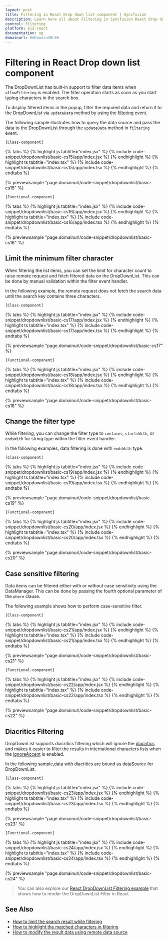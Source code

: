 ```yaml
---
layout: post
title: Filtering in React Drop down list component | Syncfusion
description: Learn here all about Filtering in Syncfusion React Drop down list component of Syncfusion Essential JS 2 and more.
control: Filtering 
platform: ej2-react
documentation: ug
domainurl: ##DomainURL##
---
```


# Filtering in React Drop down list component

The DropDownList has built-in support to filter data items when `allowFiltering` is enabled. The filter operation starts as soon as you start typing characters in the search box.

To display filtered items in the popup, filter the required data and return it to the DropDownList via `updateData` method by using the [filtering](https://ej2.syncfusion.com/react/documentation/api/drop-down-list/#filtering) event.

The following sample illustrates how to query the data source and pass the data to the DropDownList through the `updateData` method in `filtering` event.

`[Class-component]`

{% tabs %}
{% highlight js tabtitle="index.jsx" %}
{% include code-snippet/dropdownlist/basic-cs15/app/index.jsx %}
{% endhighlight %}
{% highlight ts tabtitle="index.tsx" %}
{% include code-snippet/dropdownlist/basic-cs15/app/index.tsx %}
{% endhighlight %}
{% endtabs %}

 {% previewsample "page.domainurl/code-snippet/dropdownlist/basic-cs15" %}

`[Functional-component]`

{% tabs %}
{% highlight js tabtitle="index.jsx" %}
{% include code-snippet/dropdownlist/basic-cs16/app/index.jsx %}
{% endhighlight %}
{% highlight ts tabtitle="index.tsx" %}
{% include code-snippet/dropdownlist/basic-cs16/app/index.tsx %}
{% endhighlight %}
{% endtabs %}

 {% previewsample "page.domainurl/code-snippet/dropdownlist/basic-cs16" %}

## Limit the minimum filter character

When filtering the list items, you can set the limit for character count to raise remote request and fetch filtered data on the DropDownList. This can be done by manual validation within the filter event handler.

In the following example, the remote request does not fetch the search data until the search key contains three characters.

`[Class-component]`

{% tabs %}
{% highlight js tabtitle="index.jsx" %}
{% include code-snippet/dropdownlist/basic-cs17/app/index.jsx %}
{% endhighlight %}
{% highlight ts tabtitle="index.tsx" %}
{% include code-snippet/dropdownlist/basic-cs17/app/index.tsx %}
{% endhighlight %}
{% endtabs %}

 {% previewsample "page.domainurl/code-snippet/dropdownlist/basic-cs17" %}

`[Functional-component]`

{% tabs %}
{% highlight js tabtitle="index.jsx" %}
{% include code-snippet/dropdownlist/basic-cs18/app/index.jsx %}
{% endhighlight %}
{% highlight ts tabtitle="index.tsx" %}
{% include code-snippet/dropdownlist/basic-cs18/app/index.tsx %}
{% endhighlight %}
{% endtabs %}

 {% previewsample "page.domainurl/code-snippet/dropdownlist/basic-cs18" %}

## Change the filter type

While filtering, you can change the filter type to `contains`, `startsWith`, or `endsWith` for string type within the filter event handler.

In the following examples, data filtering is done with `endsWith` type.

`[Class-component]`

{% tabs %}
{% highlight js tabtitle="index.jsx" %}
{% include code-snippet/dropdownlist/basic-cs19/app/index.jsx %}
{% endhighlight %}
{% highlight ts tabtitle="index.tsx" %}
{% include code-snippet/dropdownlist/basic-cs19/app/index.tsx %}
{% endhighlight %}
{% endtabs %}

 {% previewsample "page.domainurl/code-snippet/dropdownlist/basic-cs19" %}

`[Functional-component]`

{% tabs %}
{% highlight js tabtitle="index.jsx" %}
{% include code-snippet/dropdownlist/basic-cs20/app/index.jsx %}
{% endhighlight %}
{% highlight ts tabtitle="index.tsx" %}
{% include code-snippet/dropdownlist/basic-cs20/app/index.tsx %}
{% endhighlight %}
{% endtabs %}

 {% previewsample "page.domainurl/code-snippet/dropdownlist/basic-cs20" %}

## Case sensitive filtering

Data items can be filtered either with or without case sensitivity using the DataManager. This can be done by passing the fourth optional parameter of the `where` clause.

The following example shows how to perform case-sensitive filter.

`[Class-component]`

{% tabs %}
{% highlight js tabtitle="index.jsx" %}
{% include code-snippet/dropdownlist/basic-cs21/app/index.jsx %}
{% endhighlight %}
{% highlight ts tabtitle="index.tsx" %}
{% include code-snippet/dropdownlist/basic-cs21/app/index.tsx %}
{% endhighlight %}
{% endtabs %}

 {% previewsample "page.domainurl/code-snippet/dropdownlist/basic-cs21" %}

`[Functional-component]`

{% tabs %}
{% highlight js tabtitle="index.jsx" %}
{% include code-snippet/dropdownlist/basic-cs22/app/index.jsx %}
{% endhighlight %}
{% highlight ts tabtitle="index.tsx" %}
{% include code-snippet/dropdownlist/basic-cs22/app/index.tsx %}
{% endhighlight %}
{% endtabs %}

 {% previewsample "page.domainurl/code-snippet/dropdownlist/basic-cs22" %}

## Diacritics Filtering

DropDownList supports diacritics filtering which will ignore the [diacritics](https://en.wikipedia.org/wiki/Diacritic) and makes it easier to filter the results in international characters lists when the [ignoreAccent](https://ej2.syncfusion.com/react/documentation/api/drop-down-list/#ignoreaccent) is enabled.

In the following sample,data with diacritics are bound as dataSource for DropDownList.

`[Class-component]`

{% tabs %}
{% highlight js tabtitle="index.jsx" %}
{% include code-snippet/dropdownlist/basic-cs23/app/index.jsx %}
{% endhighlight %}
{% highlight ts tabtitle="index.tsx" %}
{% include code-snippet/dropdownlist/basic-cs23/app/index.tsx %}
{% endhighlight %}
{% endtabs %}

 {% previewsample "page.domainurl/code-snippet/dropdownlist/basic-cs23" %}

`[Functional-component]`

{% tabs %}
{% highlight js tabtitle="index.jsx" %}
{% include code-snippet/dropdownlist/basic-cs24/app/index.jsx %}
{% endhighlight %}
{% highlight ts tabtitle="index.tsx" %}
{% include code-snippet/dropdownlist/basic-cs24/app/index.tsx %}
{% endhighlight %}
{% endtabs %}

 {% previewsample "page.domainurl/code-snippet/dropdownlist/basic-cs24" %}

> You can also explore our [React DropDownList Filtering example]( https://ej2.syncfusion.com/react/demos/#/material/drop-down-list/filtering) that shows how to render the DropDownList Filter in React.

## See Also

* [How to limit the search result while filtering](./how-to/search-on-filtering)
* [How to highlight the matched characters in filtering](./how-to/highlight-filtering)
* [How to modify the result data using remote data source](./how-to/modify-data)